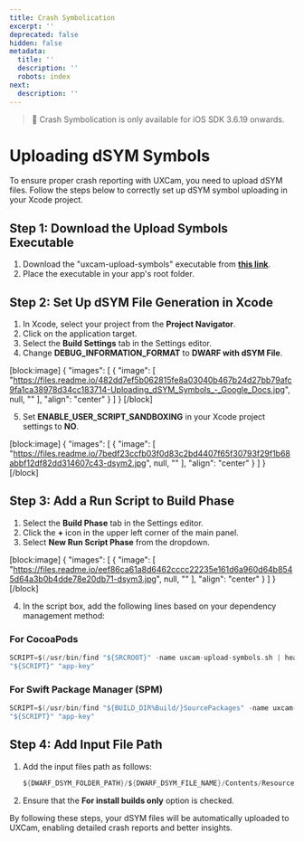 ```yaml
---
title: Crash Symbolication
excerpt: ''
deprecated: false
hidden: false
metadata:
  title: ''
  description: ''
  robots: index
next:
  description: ''
---
```

> 🚧 Crash Symbolication is only available for iOS SDK 3.6.19 onwards.

# Uploading dSYM Symbols

To ensure proper crash reporting with UXCam, you need to upload dSYM files. Follow the steps below to correctly set up dSYM symbol uploading in your Xcode project.

## Step 1: Download the Upload Symbols Executable

1. Download the "uxcam-upload-symbols" executable from **[this link](http://uxcam.com/mobile/uxcam-upload-dsym.sh)**.
2. Place the executable in your app's root folder.

## Step 2: Set Up dSYM File Generation in Xcode

1. In Xcode, select your project from the **Project Navigator**.
2. Click on the application target.
3. Select the **Build Settings** tab in the Settings editor.
4. Change **DEBUG_INFORMATION_FORMAT** to **DWARF with dSYM File**.

[block:image]
{
  "images": [
    {
      "image": [
        "https://files.readme.io/482dd7ef5b062815fe8a03040b467b24d27bb79afc9fa1ca38978d34cc183714-Uploading_dSYM_Symbols_-_Google_Docs.jpg",
        null,
        ""
      ],
      "align": "center"
    }
  ]
}
[/block]


5. Set **ENABLE_USER_SCRIPT_SANDBOXING** in your Xcode project settings to **NO**.

[block:image]
{
  "images": [
    {
      "image": [
        "https://files.readme.io/7bedf23ccfb03f0d83c2bd4407f65f30793f29f1b68abbf12df82dd314607c43-dsym2.jpg",
        null,
        ""
      ],
      "align": "center"
    }
  ]
}
[/block]


## Step 3: Add a Run Script to Build Phase

1. Select the **Build Phase** tab in the Settings editor.
2. Click the **+** icon in the upper left corner of the main panel.
3. Select **New Run Script Phase** from the dropdown.

[block:image]
{
  "images": [
    {
      "image": [
        "https://files.readme.io/eef86ca61a8d6462cccc22235e161d6a960d64b8545d64a3b0b4dde78e20db71-dsym3.jpg",
        null,
        ""
      ],
      "align": "center"
    }
  ]
}
[/block]


4. In the script box, add the following lines based on your dependency management method:

### For CocoaPods

```c
SCRIPT=$(/usr/bin/find "${SRCROOT}" -name uxcam-upload-symbols.sh | head -n 1)
"${SCRIPT}" "app-key"
```

### For Swift Package Manager (SPM)

```c
SCRIPT=$(/usr/bin/find "${BUILD_DIR%Build/}SourcePackages" -name uxcam-upload-symbols.sh | head -n 1)
"${SCRIPT}" "app-key"
```

## Step 4: Add Input File Path

1. Add the input files path as follows:
   ```c
   ${DWARF_DSYM_FOLDER_PATH}/${DWARF_DSYM_FILE_NAME}/Contents/Resources/DWARF/${TARGET_NAME}
   ```

2. Ensure that the **For install builds only** option is checked.

By following these steps, your dSYM files will be automatically uploaded to UXCam, enabling detailed crash reports and better insights.